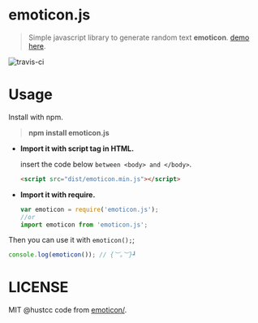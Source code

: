 # emoticon.js

> Simple javascript library to generate random text **emoticon**. [demo here](http://git.hust.cc/emoticon.js).

![travis-ci](https://travis-ci.org/hustcc/emoticon.js.svg?branch=master)


# Usage


Install with npm.

> **npm install emoticon.js**


 - **Import it with script tag in HTML.**

	insert the code below `between <body> and </body>`.
	
	```html
	<script src="dist/emoticon.min.js"></script>
	```

 - **Import it with require.**

	```js
	var emoticon = require('emoticon.js');
	//or
	import emoticon from 'emoticon.js';
	```

Then you can use it with `emoticon();`;

```js
console.log(emoticon()); // {︶。︶}┛
```


# LICENSE

MIT @hustcc code from [emoticon/](https://phpz.org/emoticon/).